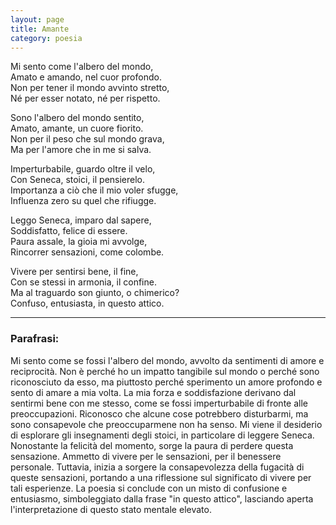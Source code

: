 ```yaml
--- 
layout: page
title: Amante
category: poesia
---
```


Mi sento come l'albero del mondo,  
Amato e amando, nel cuor profondo.  
Non per tener il mondo avvinto stretto,  
Né per esser notato, né per rispetto.  
  
Sono l'albero del mondo sentito,  
Amato, amante, un cuore fiorito.  
Non per il peso che sul mondo grava,  
Ma per l'amore che in me si salva.  

Imperturbabile, guardo oltre il velo,  
Con Seneca, stoici, il pensierelo.  
Importanza a ciò che il mio voler sfugge,  
Influenza zero su quel che rifiugge.  

Leggo Seneca, imparo dal sapere,  
Soddisfatto, felice di essere.  
Paura assale, la gioia mi avvolge,  
Rincorrer sensazioni, come colombe.  

Vivere per sentirsi bene, il fine,  
Con se stessi in armonia, il confine.  
Ma al traguardo son giunto, o chimerico?  
Confuso, entusiasta, in questo attico.  

---

### Parafrasi:

Mi sento come se fossi l'albero del mondo, avvolto da sentimenti di amore e 
reciprocità. Non è perché ho un impatto tangibile sul mondo o perché sono 
riconosciuto da esso, ma piuttosto perché sperimento un amore profondo e sento 
di amare a mia volta. La mia forza e soddisfazione derivano dal sentirmi bene 
con me stesso, come se fossi imperturbabile di fronte alle preoccupazioni. 
Riconosco che alcune cose potrebbero disturbarmi, ma sono consapevole che 
preoccuparmene non ha senso. Mi viene il desiderio di esplorare gli insegnamenti 
degli stoici, in particolare di leggere Seneca. Nonostante la felicità del 
momento, sorge la paura di perdere questa sensazione. Ammetto di vivere per le 
sensazioni, per il benessere personale. Tuttavia, inizia a sorgere la 
consapevolezza della fugacità di queste sensazioni, portando a una riflessione 
sul significato di vivere per tali esperienze. La poesia si conclude con un 
misto di confusione e entusiasmo, simboleggiato dalla frase "in questo attico", 
lasciando aperta l'interpretazione di questo stato mentale elevato.
